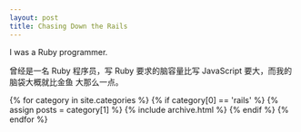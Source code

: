 ```yaml
---
layout: post
title: Chasing Down the Rails
---
```


I was a Ruby programmer.

曾经是一名 Ruby 程序员，写 Ruby 要求的脑容量比写 JavaScript 要大，而我的脑袋大概就比金鱼
大那么一点。

{% for category in site.categories %}
  {% if category[0] == 'rails' %}
  {% assign posts = category[1] %}
  {% include archive.html %}
  {% endif %}
{% endfor %}
